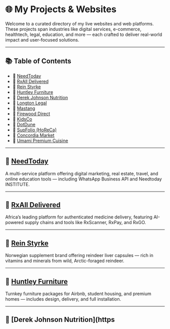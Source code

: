 # 🌐 My Projects & Websites

Welcome to a curated directory of my live websites and web platforms. These projects span industries like digital services, e-commerce, healthtech, legal, education, and more — each crafted to deliver real-world impact and user-focused solutions.

---

## 📚 Table of Contents

- 🔹 [NeedToday](#needtoday)
- 🔹 [RxAll Delivered](#rxall-delivered)
- 🔹 [Rein Styrke](#rein-styrke)
- 🔹 [Huntley Furniture](#huntley-furniture)
- 🔹 [Derek Johnson Nutrition](#derek-johnson-nutrition)
- 🔹 [Longton Legal](#longton-legal)
- 🔹 [Mastang](#mastang)
- 🔹 [Firewood Direct](#firewood-direct)
- 🔹 [KidsCo](#kidsco)
- 🔹 [DotDune](#dotdune)
- 🔹 [SupFolio (HoReCa)](#supfolio-horeca)
- 🔹 [Concordia Market](#concordia-market)
- 🔹 [Umami Premium Cuisine](#umami-premium-cuisine)

---

## 🔹 [NeedToday](https://needtoday.com/)
A multi-service platform offering digital marketing, real estate, travel, and online education tools — including WhatsApp Business API and Needtoday INSTITUTE.

---

## 🔹 [RxAll Delivered](https://rxalldelivered.com/)
Africa’s leading platform for authenticated medicine delivery, featuring AI-powered supply chains and tools like RxScanner, RxPay, and RxGO.

---

## 🔹 [Rein Styrke](https://reinstyrke.no/)
Norwegian supplement brand offering reindeer liver capsules — rich in vitamins and minerals from wild, Arctic-foraged reindeer.

---

## 🔹 [Huntley Furniture](https://huntleyfurniture.com.au/)
Turnkey furniture packages for Airbnb, student housing, and premium homes — includes design, delivery, and full installation.

---

## 🔹 [Derek Johnson Nutrition](https
